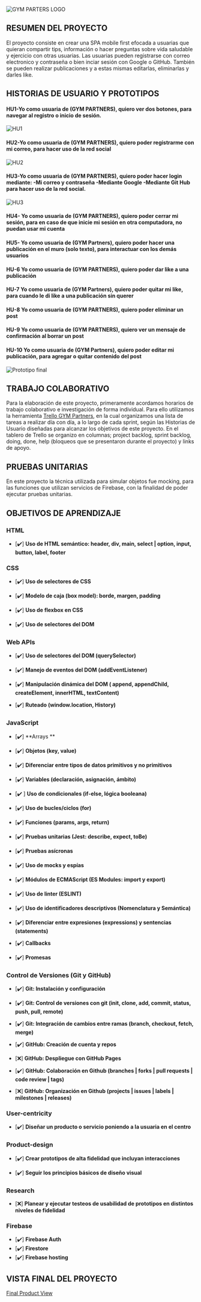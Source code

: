 
![GYM PARTERS LOGO](https://user-images.githubusercontent.com/64505620/194427186-88940883-3701-4a7b-809d-c9ecc01fae6d.png)

## RESUMEN DEL PROYECTO
El proyecto consiste en crear una SPA mobile first efocada a usuarias que quieran compartir tips, información o hacer preguntas sobre vida saludable y ejercicio
con otras usuarias.
Las usuarias pueden registrarse con correo electronico y contraseña o bien inciar sesión con Google o GitHub. También se pueden realizar publicaciones y a estas mismas
editarlas, eliminarlas y darles like.

## HISTORIAS DE USUARIO Y PROTOTIPOS
#### HU1-Yo como usuaria de (GYM PARTNERS), quiero ver dos botones, para navegar al registro o inicio de sesión.
![HU1](https://user-images.githubusercontent.com/64505620/194429397-04608b25-bd35-4485-96d1-cdcb0c4d55ec.png)
#### HU2-Yo como usuaria de (GYM PARTNERS), quiero poder registrarme con mi correo, para hacer uso de la red social
![HU2](https://user-images.githubusercontent.com/64505620/194429708-5809ec4f-c2e4-4b16-8a37-e9937c9551a5.png)
#### HU3-Yo como usuaria de (GYM PARTNERS), quiero poder hacer login mediante: -Mi correo y contraseña -Mediante Google -Mediante Git Hub para hacer uso de la red social.
![HU3](https://user-images.githubusercontent.com/64505620/194429911-7b088e8a-1f46-467e-84b4-cd89c45af8cf.png)
#### HU4- Yo como usuaria de (GYM PARTNERS), quiero poder cerrar mi sesión, para en caso de que inicie mi sesión en otra computadora, no puedan usar mi cuenta
#### HU5- Yo como usuaria de (GYM Partners), quiero poder hacer una publicación en el muro (solo texto), para interactuar con los demás usuarios
#### HU-6 Yo como usuaria de (GYM PARTNERS), quiero poder dar like a una publicación 
#### HU-7 Yo como usuaria de (GYM Partners), quiero poder quitar mi like, para cuando le di like a una publicación sin querer 
#### HU-8 Yo como usuaria de (GYM PARTNERS), quiero poder eliminar un post
#### HU-9 Yo como usuaria de (GYM PARTNERS), quiero ver un mensaje de confirmación al borrar un post
#### HU-10 Yo como usuaria de (GYM Partners), quiero poder editar mi publicación, para agregar o quitar contenido del post
![Prototipo final](https://user-images.githubusercontent.com/64505620/194431604-ef722d85-beef-42f1-a75d-befaa20bc575.png)

## TRABAJO COLABORATIVO
Para la elaboración de este proyecto, primeramente acordamos horarios de trabajo colaborativo e investigación de forma individual. Para ello utilizamos la herramienta [Trello GYM Partners](https://trello.com/b/fYiRWxfA/project-3-red-social), en la cual organizamos una lista de tareas a realizar día con día, a lo largo de cada sprint, según las Historias de Usuario diseñadas para alcanzar los objetivos de este proyecto.
En el tablero de Trello se organizo en columnas; project backlog, sprint backlog, doing, done, help (bloqueos que se presentaron durante el proyecto) y links de apoyo.
## PRUEBAS UNITARIAS
En este proyecto la técnica utilizada para simular objetos fue mocking, para las funciones que utilizan servicios de Firebase, con la finalidad de poder ejecutar pruebas unitarias.
## OBJETIVOS DE APRENDIZAJE
### HTML

* [✔️] **Uso de HTML semántico: header, div, main, select | option, input, button, label, footer**

### CSS

* [✔️] **Uso de selectores de CSS**

* [✔️] **Modelo de caja (box model): borde, margen, padding**

* [✔️] **Uso de flexbox en CSS**

* [✔️] **Uso de selectores del DOM**

### Web APIs

* [✔️] **Uso de selectores del DOM (querySelector)**

* [✔️] **Manejo de eventos del DOM (addEventListener)**

* [✔️] **Manipulación dinámica del DOM ( append, appendChild, createElement, innerHTML, textContent)**

* [✔️] **Ruteado (window.location, History)**

### JavaScript

* [✔️] **Arrays **

* [✔️] **Objetos (key, value)**

* [✔️] **Diferenciar entre tipos de datos primitivos y no primitivos**

* [✔️] **Variables (declaración, asignación, ámbito)**

* [✔️ ] **Uso de condicionales (if-else, lógica booleana)**

* [✔️] **Uso de bucles/ciclos (for)**

* [✔️] **Funciones (params, args, return)**

* [✔️] **Pruebas unitarias (Jest: describe, expect, toBe)**

* [✔️] **Pruebas asícronas**

* [✔️] **Uso de mocks y espías**

* [✔️] **Módulos de ECMAScript (ES Modules: import y export)**

* [✔️] **Uso de linter (ESLINT)**

* [✔️] **Uso de identificadores descriptivos (Nomenclatura y Semántica)**

* [✔️] **Diferenciar entre expresiones (expressions) y sentencias (statements)**

* [✔️] **Callbacks**

* [✔️] **Promesas**


### Control de Versiones (Git y GitHub)

* [✔️] **Git: Instalación y configuración**

* [✔️] **Git: Control de versiones con git (init, clone, add, commit, status, push, pull, remote)**

* [✔️] **Git: Integración de cambios entre ramas (branch, checkout, fetch, merge)**

* [✔️] **GitHub: Creación de cuenta y repos**

* [❌] **GitHub: Despliegue con GitHub Pages**

* [✔️] **GitHub: Colaboración en Github (branches | forks | pull requests | code review | tags)**

* [❌] **GitHub: Organización en Github (projects | issues | labels | milestones | releases)**

### User-centricity

* [✔️] **Diseñar un producto o servicio poniendo a la usuaria en el centro**

### Product-design

* [✔️] **Crear prototipos de alta fidelidad que incluyan interacciones**

* [✔️] **Seguir los principios básicos de diseño visual**

### Research

* [❌] **Planear y ejecutar testeos de usabilidad de prototipos en distintos niveles de fidelidad**

### Firebase

* [✔️] **Firebase Auth**
* [✔️] **Firestore**
* [✔️] **Firebase hosting**




## VISTA FINAL DEL PROYECTO
[Final Product View](https://www.loom.com/share/918b291b00ae4429a6ad7e689f909098)
